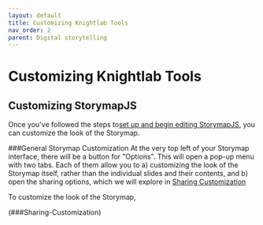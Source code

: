 ```yaml
---
layout: default
title: Customizing Knightlab Tools
nav_order: 2
parent: Digital storytelling
---
```


# Customizing Knightlab Tools
## Customizing StorymapJS
Once you've followed the steps to<a href="https://ubc-library-rc.github.io/digital-exhibits-survey/content/digital-storytelling-tools.html#storymapsjs">set up and begin editing StorymapJS</a>, you can customize the look of the Storymap.

###General Storymap Customization
At the very top left of your Storymap interface, there will be a button for "<i class="fas fa-cog"></i>Options". 
This will open a pop-up menu with two tabs. Each of them allow you to
a) customizing the look of the Storymap itself, rather than the individual slides and their contents, and
b) open the sharing options, which we will explore in [Sharing Customization](###Sharing-Customization)

To customize the look of the Storymap, 

(###Sharing-Customization)

